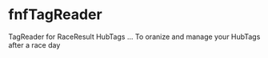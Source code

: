 # fnfTagReader
TagReader for RaceResult HubTags ... To oranize and manage your HubTags after a race day
